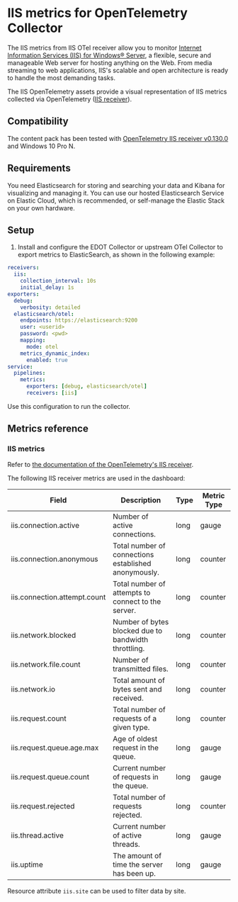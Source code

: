 # IIS metrics for OpenTelemetry Collector

The IIS metrics from IIS OTel receiver allow you to monitor [Internet Information Services (IIS) for Windows® Server](https://www.iis.net), a flexible, secure and manageable Web server for hosting anything on the Web. From media streaming to web applications, IIS's scalable and open architecture is ready to handle the most demanding tasks.

The IIS OpenTelemetry assets provide a visual representation of IIS metrics collected via OpenTelemetry ([IIS receiver](https://github.com/open-telemetry/opentelemetry-collector-contrib/tree/main/receiver/iisreceiver)).

## Compatibility

The content pack has been tested with [OpenTelemetry IIS receiver v0.130.0](https://github.com/open-telemetry/opentelemetry-collector-contrib/blob/v0.130.0/receiver/iisreceiver/README.md) and Windows 10 Pro N.

## Requirements

You need Elasticsearch for storing and searching your data and Kibana for visualizing and managing it.
You can use our hosted Elasticsearch Service on Elastic Cloud, which is recommended, or self-manage the Elastic Stack on your own hardware.

## Setup

1. Install and configure the EDOT Collector or upstream OTel Collector to export metrics to ElasticSearch, as shown in the following example:

```yaml
receivers:
  iis:
    collection_interval: 10s
    initial_delay: 1s
exporters:
  debug:
    verbosity: detailed
  elasticsearch/otel:
    endpoints: https://elasticsearch:9200
    user: <userid>
    password: <pwd>
    mapping:
      mode: otel
    metrics_dynamic_index:
      enabled: true
service:
  pipelines:
    metrics:
      exporters: [debug, elasticsearch/otel]
      receivers: [iis]
```

Use this configuration to run the collector.

## Metrics reference

### IIS metrics

Refer to [the documentation of the OpenTelemetry's IIS receiver](https://github.com/open-telemetry/opentelemetry-collector-contrib/blob/main/receiver/iisreceiver/documentation.md).

The following IIS receiver metrics are used in the dashboard:

| Field | Description | Type | Metric Type |
|---|---|---|---|
| iis.connection.active | Number of active connections. | long | gauge |
| iis.connection.anonymous | Total number of connections established anonymously. | long | counter |
| iis.connection.attempt.count | Total number of attempts to connect to the server. | long | counter |
| iis.network.blocked | Number of bytes blocked due to bandwidth throttling. | long | counter |
| iis.network.file.count | Number of transmitted files. | long | counter |
| iis.network.io | Total amount of bytes sent and received. | long | counter |
| iis.request.count | Total number of requests of a given type. | long | counter |
| iis.request.queue.age.max | Age of oldest request in the queue. | long | gauge |
| iis.request.queue.count | Current number of requests in the queue. | long | gauge |
| iis.request.rejected | Total number of requests rejected. | long | counter |
| iis.thread.active | Current number of active threads. | long | gauge |
| iis.uptime | The amount of time the server has been up. | long | gauge |

Resource attribute `iis.site` can be used to filter data by site.
